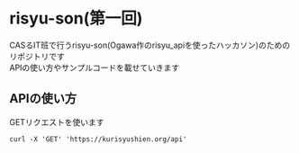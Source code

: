 # risyu-son(第一回)
CASるIT班で行うrisyu-son(Ogawa作のrisyu_apiを使ったハッカソン)のためのリポジトリです  
APIの使い方やサンプルコードを載せていきます

## APIの使い方
GETリクエストを使います
```
curl -X 'GET' 'https://kurisyushien.org/api'
```

